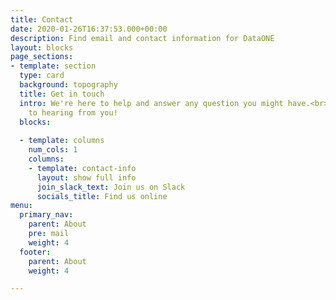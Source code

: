 ```yaml
---
title: Contact
date: 2020-01-26T16:37:53.000+00:00
description: Find email and contact information for DataONE
layout: blocks
page_sections:
- template: section
  type: card
  background: topography
  title: Get in touch
  intro: We're here to help and answer any question you might have.<br>We look forward
    to hearing from you!
  blocks:
    
  - template: columns
    num_cols: 1
    columns:
    - template: contact-info
      layout: show full info
      join_slack_text: Join us on Slack
      socials_title: Find us online
menu:
  primary_nav:
    parent: About
    pre: mail
    weight: 4
  footer:
    parent: About
    weight: 4

---
```

